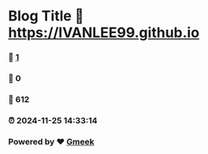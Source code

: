 # Blog Title :link: https://IVANLEE99.github.io 
### :page_facing_up: [1](https://IVANLEE99.github.io/tag.html) 
### :speech_balloon: 0 
### :hibiscus: 612 
### :alarm_clock: 2024-11-25 14:33:14 
### Powered by :heart: [Gmeek](https://github.com/Meekdai/Gmeek)
